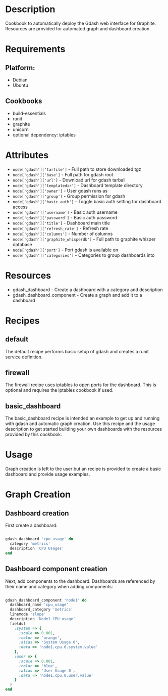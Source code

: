 Description
===========

Cookbook to automatically deploy the Gdash web interface for
Graphite. Resources are provided for automated graph and dashboard
creation.

Requirements
============

## Platform:

 * Debian
 * Ubuntu

## Cookbooks

 * build-essentials
 * runit
 * graphite
 * unicorn
 * optional dependency: iptables

Attributes
==========

 * `node['gdash']['tarfile']` - Full path to store downloaded tgz
 * `node['gdash']['base']` - Full path for gdash root
 * `node['gdash']['url']` - Download url for gdash tarball
 * `node['gdash']['templatedir']` - Dashboard template directory
 * `node['gdash']['owner']` - User gdash runs as
 * `node['gdash']['group']` - Group permission for gdash
 * `node['gdash']['basic_auth']` - Toggle basic auth setting for
   dashboard access
 * `node['gdash']['username']` - Basic auth username
 * `node['gdash']['password']` - Basic auth password
 * `node['gdash']['title']` - Dashboard main title
 * `node['gdash']['refresh_rate']` - Refresh rate
 * `node['gdash']['columns']` - Number of columns
 * `node['gdash']['graphite_whisperdb']` - Full path to graphite
   whisper database
 * `node['gdash']['port']` - Port gdash is available on
 * `node['gdash']['categories']` - Categories to group dashboards into

Resources
=========

  * gdash_dashboard - Create a dashboard with a category and description
  * gdash_dashboard_component - Create a graph and add it to a dashboard

Recipes
=======

default
-------

The default recipe performs basic setup of gdash and creates a runit
service definition.

firewall
--------

The firewall recipe uses iptables to open ports for the dashboard.
This is optional and requires the iptables cookbook if used.

basic_dashboard
---------------

The basic_dashboard recipe is intended an example to get up and
running with gdash and automatic graph creation. Use this recipe and
the usage description to get started building your own dashboards with
the resources provided by this cookbook.

Usage
=====

Graph creation is left to the user but an recipe is provided to
create a basic dashboard and provide usage examples.

Graph Creation
==============

Dashboard creation
------------------

First create a dashboard:

```ruby

gdash_dashboard 'cpu_usage' do
  category 'metrics'
  description 'CPU Usages'
end
```

Dashboard component creation
----------------------------

Next, add components to the dashboard. Dashboards are referenced by
their name and category when adding components:

```ruby

gdash_dashboard_component 'node1' do
  dashboard_name 'cpu_usage'
  dashboard_category 'metrics'
  linemode 'slope'
  description 'Node1 CPU usage'
  fields(
    :system => {
      :scale => 0.001,
      :color => 'orange',
      :alias => 'System Usage 0',
      :data => 'node1.cpu.0.system.value'
    },
    :user => {
      :scale => 0.001,
      :color => 'blue',
      :alias => 'User Usage 0',
      :data => 'node1.cpu.0.user.value'
    }
  )
end
```

